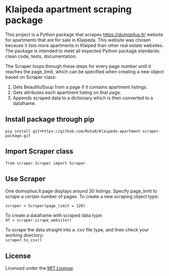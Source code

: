 # Klaipeda apartment scraping package

This project is a Python package that scrapes https://domoplius.lt/ website for apartments that are for sale in Klaipeda.
This website was chosen because it lists more apartments in Klaiped than other real estate websites. 
The package is intended to meet all expected Python package standards: clean code, tests, documentation.

The Scraper loops through these steps for every page number until it reaches the page_limit, which can be specified when creating a new object based on Scraper class:
1. Gets BeautifulSoup from a page if it contains apartment listings.
2. Gets attributes each apartment listing on that page.
3. Appends scraped data to a dictionary which is then converted to a dataframe.

## Install package through pip

`pip install git+https://github.com/Ruta8/Klaipeda-apartment-scraper-package.git`

## Import Scraper class
`from scraper.Scraper import Scraper`

## Use Scraper
One domoplius.lt page displays around 30 listings. Specify page_limit to scrape a certain number of pages. 
To create a new scraping object type:<br>

`scraper = Scraper(page_limit = 120)`<br>

To create a dataframe with scraped data type:<br>
`df = scraper.scrape_website()`<br>

To scrape the data straight into a .csv file type, and then check your working directory: <br>
`scraper.to_csv()`<br>

## License
Licensed under the [MIT License](./LICENSE).